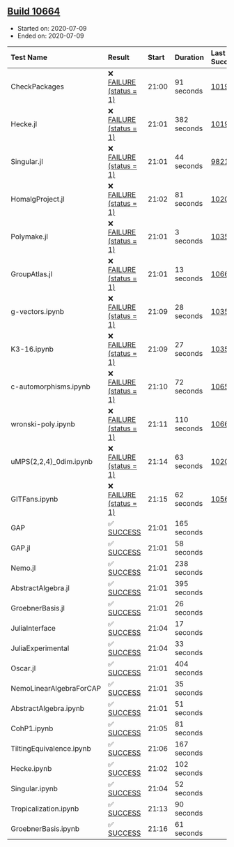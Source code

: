 ## [Build 10664](https://oscarci.mathematik.uni-kl.de/job/oscar/10664/)

* Started on: 2020-07-09
* Ended on: 2020-07-09

| Test Name    | Result | Start | Duration | Last Success | First Failure |
|:-------------|:-------|:------|:---------|:-------------|:--------------|
| CheckPackages | ❌ [FAILURE (status = 1)](https://oscarci.mathematik.uni-kl.de/job/oscar/10664/artifact/logs/build-10664/CheckPackages.log) | 21:00 | 91 seconds | [10197](https://oscarci.mathematik.uni-kl.de/job/oscar/10197/) | [10198](https://oscarci.mathematik.uni-kl.de/job/oscar/10198/) |
| Hecke.jl | ❌ [FAILURE (status = 1)](https://oscarci.mathematik.uni-kl.de/job/oscar/10664/artifact/logs/build-10664/Hecke.jl.log) | 21:01 | 382 seconds | [10197](https://oscarci.mathematik.uni-kl.de/job/oscar/10197/) | [10198](https://oscarci.mathematik.uni-kl.de/job/oscar/10198/) |
| Singular.jl | ❌ [FAILURE (status = 1)](https://oscarci.mathematik.uni-kl.de/job/oscar/10664/artifact/logs/build-10664/Singular.jl.log) | 21:01 | 44 seconds | [9821](https://oscarci.mathematik.uni-kl.de/job/oscar/9821/) | [9822](https://oscarci.mathematik.uni-kl.de/job/oscar/9822/) |
| HomalgProject.jl | ❌ [FAILURE (status = 1)](https://oscarci.mathematik.uni-kl.de/job/oscar/10664/artifact/logs/build-10664/HomalgProject.jl.log) | 21:02 | 81 seconds | [10209](https://oscarci.mathematik.uni-kl.de/job/oscar/10209/) | [10210](https://oscarci.mathematik.uni-kl.de/job/oscar/10210/) |
| Polymake.jl | ❌ [FAILURE (status = 1)](https://oscarci.mathematik.uni-kl.de/job/oscar/10664/artifact/logs/build-10664/Polymake.jl.log) | 21:01 | 3 seconds | [10356](https://oscarci.mathematik.uni-kl.de/job/oscar/10356/) | [10357](https://oscarci.mathematik.uni-kl.de/job/oscar/10357/) |
| GroupAtlas.jl | ❌ [FAILURE (status = 1)](https://oscarci.mathematik.uni-kl.de/job/oscar/10664/artifact/logs/build-10664/GroupAtlas.jl.log) | 21:01 | 13 seconds | [10662](https://oscarci.mathematik.uni-kl.de/job/oscar/10662/) | [10663](https://oscarci.mathematik.uni-kl.de/job/oscar/10663/) |
| g-vectors.ipynb | ❌ [FAILURE (status = 1)](https://oscarci.mathematik.uni-kl.de/job/oscar/10664/artifact/logs/build-10664/g-vectors.ipynb.log) | 21:09 | 28 seconds | [10356](https://oscarci.mathematik.uni-kl.de/job/oscar/10356/) | [10357](https://oscarci.mathematik.uni-kl.de/job/oscar/10357/) |
| K3-16.ipynb | ❌ [FAILURE (status = 1)](https://oscarci.mathematik.uni-kl.de/job/oscar/10664/artifact/logs/build-10664/K3-16.ipynb.log) | 21:09 | 27 seconds | [10356](https://oscarci.mathematik.uni-kl.de/job/oscar/10356/) | [10357](https://oscarci.mathematik.uni-kl.de/job/oscar/10357/) |
| c-automorphisms.ipynb | ❌ [FAILURE (status = 1)](https://oscarci.mathematik.uni-kl.de/job/oscar/10664/artifact/logs/build-10664/c-automorphisms.ipynb.log) | 21:10 | 72 seconds | [10659](https://oscarci.mathematik.uni-kl.de/job/oscar/10659/) | [10660](https://oscarci.mathematik.uni-kl.de/job/oscar/10660/) |
| wronski-poly.ipynb | ❌ [FAILURE (status = 1)](https://oscarci.mathematik.uni-kl.de/job/oscar/10664/artifact/logs/build-10664/wronski-poly.ipynb.log) | 21:11 | 110 seconds | [10660](https://oscarci.mathematik.uni-kl.de/job/oscar/10660/) | [10661](https://oscarci.mathematik.uni-kl.de/job/oscar/10661/) |
| uMPS(2,2,4)_0dim.ipynb | ❌ [FAILURE (status = 1)](https://oscarci.mathematik.uni-kl.de/job/oscar/10664/artifact/logs/build-10664/uMPS-2-2-4-_0dim.ipynb.log) | 21:14 | 63 seconds | [10209](https://oscarci.mathematik.uni-kl.de/job/oscar/10209/) | [10210](https://oscarci.mathematik.uni-kl.de/job/oscar/10210/) |
| GITFans.ipynb | ❌ [FAILURE (status = 1)](https://oscarci.mathematik.uni-kl.de/job/oscar/10664/artifact/logs/build-10664/GITFans.ipynb.log) | 21:15 | 62 seconds | [10566](https://oscarci.mathematik.uni-kl.de/job/oscar/10566/) | [10567](https://oscarci.mathematik.uni-kl.de/job/oscar/10567/) |
| GAP | ✅ [SUCCESS](https://oscarci.mathematik.uni-kl.de/job/oscar/10664/artifact/logs/build-10664/GAP.log) | 21:01 | 165 seconds |  |  |
| GAP.jl | ✅ [SUCCESS](https://oscarci.mathematik.uni-kl.de/job/oscar/10664/artifact/logs/build-10664/GAP.jl.log) | 21:01 | 58 seconds |  |  |
| Nemo.jl | ✅ [SUCCESS](https://oscarci.mathematik.uni-kl.de/job/oscar/10664/artifact/logs/build-10664/Nemo.jl.log) | 21:01 | 238 seconds |  |  |
| AbstractAlgebra.jl | ✅ [SUCCESS](https://oscarci.mathematik.uni-kl.de/job/oscar/10664/artifact/logs/build-10664/AbstractAlgebra.jl.log) | 21:01 | 395 seconds |  |  |
| GroebnerBasis.jl | ✅ [SUCCESS](https://oscarci.mathematik.uni-kl.de/job/oscar/10664/artifact/logs/build-10664/GroebnerBasis.jl.log) | 21:01 | 26 seconds |  |  |
| JuliaInterface | ✅ [SUCCESS](https://oscarci.mathematik.uni-kl.de/job/oscar/10664/artifact/logs/build-10664/JuliaInterface.log) | 21:04 | 17 seconds |  |  |
| JuliaExperimental | ✅ [SUCCESS](https://oscarci.mathematik.uni-kl.de/job/oscar/10664/artifact/logs/build-10664/JuliaExperimental.log) | 21:04 | 33 seconds |  |  |
| Oscar.jl | ✅ [SUCCESS](https://oscarci.mathematik.uni-kl.de/job/oscar/10664/artifact/logs/build-10664/Oscar.jl.log) | 21:01 | 404 seconds |  |  |
| NemoLinearAlgebraForCAP | ✅ [SUCCESS](https://oscarci.mathematik.uni-kl.de/job/oscar/10664/artifact/logs/build-10664/NemoLinearAlgebraForCAP.log) | 21:01 | 35 seconds |  |  |
| AbstractAlgebra.ipynb | ✅ [SUCCESS](https://oscarci.mathematik.uni-kl.de/job/oscar/10664/artifact/logs/build-10664/AbstractAlgebra.ipynb.log) | 21:01 | 51 seconds |  |  |
| CohP1.ipynb | ✅ [SUCCESS](https://oscarci.mathematik.uni-kl.de/job/oscar/10664/artifact/logs/build-10664/CohP1.ipynb.log) | 21:05 | 81 seconds |  |  |
| TiltingEquivalence.ipynb | ✅ [SUCCESS](https://oscarci.mathematik.uni-kl.de/job/oscar/10664/artifact/logs/build-10664/TiltingEquivalence.ipynb.log) | 21:06 | 167 seconds |  |  |
| Hecke.ipynb | ✅ [SUCCESS](https://oscarci.mathematik.uni-kl.de/job/oscar/10664/artifact/logs/build-10664/Hecke.ipynb.log) | 21:02 | 102 seconds |  |  |
| Singular.ipynb | ✅ [SUCCESS](https://oscarci.mathematik.uni-kl.de/job/oscar/10664/artifact/logs/build-10664/Singular.ipynb.log) | 21:04 | 52 seconds |  |  |
| Tropicalization.ipynb | ✅ [SUCCESS](https://oscarci.mathematik.uni-kl.de/job/oscar/10664/artifact/logs/build-10664/Tropicalization.ipynb.log) | 21:13 | 90 seconds |  |  |
| GroebnerBasis.ipynb | ✅ [SUCCESS](https://oscarci.mathematik.uni-kl.de/job/oscar/10664/artifact/logs/build-10664/GroebnerBasis.ipynb.log) | 21:16 | 61 seconds |  |  |
